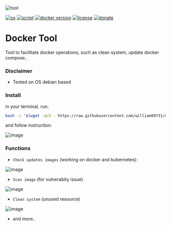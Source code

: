 

![tool](https://github.com/user-attachments/assets/b3608440-bd35-47ee-834e-e80549a6a4fa)

[![os](https://img.shields.io/badge/os-linux-red)](https://www.linux.org/)
[![script](https://img.shields.io/badge/script-bash-orange)](https://www.gnu.org/software/bash/)
[![docker version](https://img.shields.io/badge/docker%20version-20.10-brightgreen)](https://www.docker.com/)
[![license](https://img.shields.io/badge/license-Apache--2.0-yellowgreen)](https://apache.org/licenses/LICENSE-2.0)
[![donate](https://img.shields.io/badge/donate-wango-blue)](https://www.wango.org/donate.aspx)

# Docker Tool

Tool to facilitate docker operations, such as clean system, update docker compose..

### Disclaimer

- Tested on OS debian based 

### Install

in your terminal, run:

```bash
bash -c "$(wget -qLO - https://raw.githubusercontent.com/william89731/docker-tool/refs/heads/main/docker.sh)"

```

and follow instruction:

![image](https://github.com/user-attachments/assets/a7c55bb0-eac3-4b46-a3cf-d76d7fbc0e18)

### Functions

- ```Check updates images``` (working on docker and kubernetes):

![image](https://github.com/user-attachments/assets/f539a354-0216-4170-a921-e862b4b8d236)

- ```Scan image``` (for vulnerabity issue)

![image](https://github.com/user-attachments/assets/72cc6624-6bd8-4766-9dc3-b6ca9001156e)

- ```Clean system``` (unused resource)

![image](https://github.com/user-attachments/assets/f3bac523-158f-4c95-b46a-1e2982fc306a)

- and more..

  




